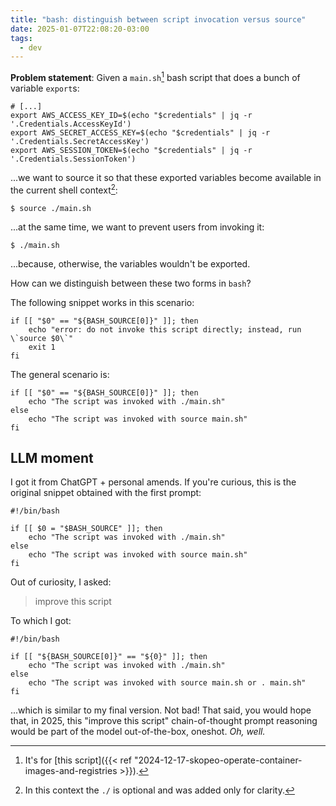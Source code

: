 ```yaml
---
title: "bash: distinguish between script invocation versus source"
date: 2025-01-07T22:08:20-03:00
tags:
  - dev
---
```


**Problem statement**: Given a `main.sh`[^1] bash script that does a bunch of
variable `export`s:

```shell
# [...]
export AWS_ACCESS_KEY_ID=$(echo "$credentials" | jq -r '.Credentials.AccessKeyId')
export AWS_SECRET_ACCESS_KEY=$(echo "$credentials" | jq -r '.Credentials.SecretAccessKey')
export AWS_SESSION_TOKEN=$(echo "$credentials" | jq -r '.Credentials.SessionToken')
```

...we want to source it so that these exported variables become available in the
current shell context[^2]:

```shell
$ source ./main.sh
```

...at the same time, we want to prevent users from invoking it:

```shell
$ ./main.sh
```

...because, otherwise, the variables wouldn't be exported.

How can we distinguish between these two forms in `bash`?

The following snippet works in this scenario:

```shell
if [[ "$0" == "${BASH_SOURCE[0]}" ]]; then
    echo "error: do not invoke this script directly; instead, run \`source $0\`"
    exit 1
fi
```

The general scenario is:

```shell
if [[ "$0" == "${BASH_SOURCE[0]}" ]]; then
    echo "The script was invoked with ./main.sh"
else
    echo "The script was invoked with source main.sh"
fi
```

## LLM moment

I got it from ChatGPT + personal amends. If you're curious, this is the original
snippet obtained with the first prompt:

```
#!/bin/bash

if [[ $0 = "$BASH_SOURCE" ]]; then
    echo "The script was invoked with ./main.sh"
else
    echo "The script was invoked with source main.sh"
fi
```

Out of curiosity, I asked:

> improve this script

To which I got:

```
#!/bin/bash

if [[ "${BASH_SOURCE[0]}" == "${0}" ]]; then
    echo "The script was invoked with ./main.sh"
else
    echo "The script was invoked with source main.sh or . main.sh"
fi
```

...which is similar to my final version. Not bad! That said, you would hope
that, in 2025, this "improve this script" chain-of-thought prompt reasoning
would be part of the model out-of-the-box, oneshot. _Oh, well._


[^1]: It's for [this script]({{< ref "2024-12-17-skopeo-operate-container-images-and-registries >}}).

[^2]: In this context the `./` is optional and was added only for clarity.
